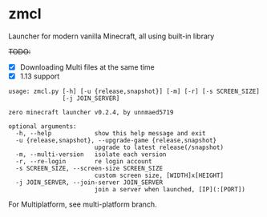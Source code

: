 # zmcl
Launcher for modern vanilla Minecraft, all using built-in library

~~TODO:~~
 - [x] Downloading Multi files at the same time    
 - [x] 1.13 support     

```
usage: zmcl.py [-h] [-u {release,snapshot}] [-m] [-r] [-s SCREEN_SIZE]
               [-j JOIN_SERVER]

zero minecraft launcher v0.2.4, by unnmaed5719

optional arguments:
  -h, --help            show this help message and exit
  -u {release,snapshot}, --upgrade-game {release,snapshot}
                        upgrade to latest release(/snapshot)
  -m, --multi-version   isolate each version
  -r, --re-login        re login account
  -s SCREEN_SIZE, --screen-size SCREEN_SIZE
                        custom screen size, [WIDTH]x[HEIGHT]
  -j JOIN_SERVER, --join-server JOIN_SERVER
                        join a server when launched, [IP](:[PORT])
```
For Multiplatform, see multi-platform branch.
